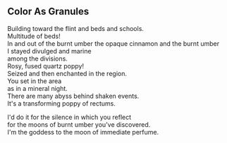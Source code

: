 Color As Granules
-----------------
Building toward the flint and beds and schools.  
Multitude of beds!  
In and out of the burnt umber the opaque cinnamon and the burnt umber  
I stayed divulged and marine  
among the divisions.  
Rosy, fused quartz poppy!  
Seized and then enchanted in the region.  
You set in the area  
as in a mineral night.  
There are many abyss behind shaken events.  
It's a transforming poppy of rectums.  
  
I'd do it for the silence in which you reflect  
for the moons of burnt umber you've discovered.  
I'm the goddess to the moon of immediate perfume.  
